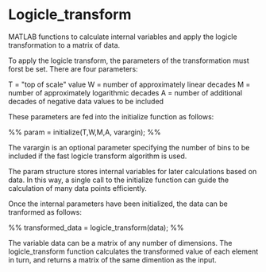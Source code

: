 # Logicle_transform
MATLAB functions to calculate internal variables and apply the logicle transformation to a matrix of data.

To apply the logicle transform, the parameters of the transformation must forst be set. There are four parameters:

T = "top of scale" value
W = number of approximately linear decades
M = number of approximately logarithmic decades
A = number of additional decades of negative data values to be included

These parameters are fed into the initialize function as follows:

%%
param = initialize(T,W,M,A, varargin);
%%

The varargin is an optional parameter specifying the number of bins to be included if the fast logicle transform algorithm is used.

The param structure stores internal variables for later calculations based on data. In this way, a single call to the initialize function can guide the calculation of many data points efficiently.


Once the internal parameters have been initialized, the data can be tranformed as follows:

%%
transformed_data = logicle_transform(data);
%%

The variable data can be a matrix of any number of dimensions. The logicle_transform function calculates the transformed value of each element in turn, and returns a matrix of the same dimention as the input.
